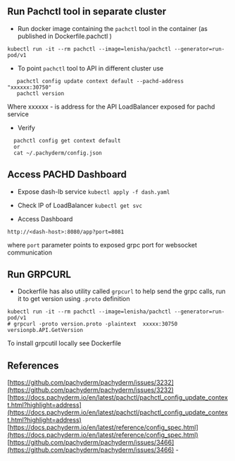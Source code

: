 ## Run Pachctl tool in separate cluster

- Run docker image containing the `pachctl` tool in the container (as published in Dockerfile.pachctl )

```
kubectl run -it --rm pachctl --image=lenisha/pachctl --generator=run-pod/v1
```


- To point `pachctl` tool to API in different cluster use

```
   pachctl config update context default --pachd-address "xxxxxx:30750"
   pachctl version
```

Where xxxxxx - is address for the API LoadBalancer exposed for pachd service

- Verify

```
  pachctl config get context default
  or
  cat ~/.pachyderm/config.json
```

## Access PACHD Dashboard

- Expose dash-lb service `kubectl apply -f dash.yaml`

- Check IP of LoadBalancer `kubectl get svc`

- Access Dashboard

```
http://<dash-host>:8080/app?port=8081
```

where `port` parameter points to exposed grpc port for websocket communication

## Run GRPCURL
- Dockerfile has also utility called `grpcurl` to help send the grpc calls, run it to get version using `.proto` definition
```
kubectl run -it --rm pachctl --image=lenisha/pachctl --generator=run-pod/v1
# grpcurl -proto version.proto -plaintext  xxxxx:30750 versionpb.API.GetVersion
```

To install grpcutil locally see Dockerfile


## References
[https://github.com/pachyderm/pachyderm/issues/3232](https://github.com/pachyderm/pachyderm/issues/3232)
[https://docs.pachyderm.io/en/latest/pachctl/pachctl_config_update_context.html?highlight=address](https://docs.pachyderm.io/en/latest/pachctl/pachctl_config_update_context.html?highlight=address)
[https://docs.pachyderm.io/en/latest/reference/config_spec.html](https://docs.pachyderm.io/en/latest/reference/config_spec.html)
[https://github.com/pachyderm/pachyderm/issues/3466](https://github.com/pachyderm/pachyderm/issues/3466) - 
